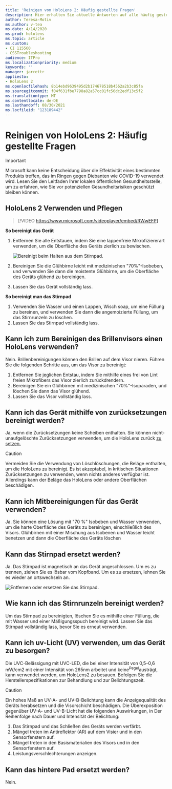 ```yaml
---
title: 'Reinigen von HoloLens 2: Häufig gestellte Fragen'
description: Hier erhalten Sie aktuelle Antworten auf alle häufig gestellten Fragen zum Bereinigen und Warten HoloLens 2 Geräts.
author: Teresa-Motiv
ms.author: v-tea
ms.date: 4/14/2020
ms.prod: hololens
ms.topic: article
ms.custom:
- CI 115560
- CSSTroubleshooting
audience: ITPro
ms.localizationpriority: medium
keywords: ''
manager: jarrettr
appliesto:
- HoloLens 2
ms.openlocfilehash: 8b14ebd9639495d2b174678518b4562a2b3c85fa
ms.sourcegitcommit: f04f631fbe7798a82a57cc01fc56dc2edf13c5f2
ms.translationtype: MT
ms.contentlocale: de-DE
ms.lasthandoff: 08/30/2021
ms.locfileid: "123189442"
---
```

# <a name="hololens-2-cleaning-faq"></a>Reinigen von HoloLens 2: Häufig gestellte Fragen

> [!IMPORTANT]  
> Microsoft kann keine Entscheidung über die Effektivität eines bestimmten Produkts treffen, das im Ringen gegen Diebanten wie COVID-19 verwendet wird. Lesen Sie den Leitfaden Ihrer lokalen öffentlichen Gesundheitsstelle, um zu erfahren, wie Sie vor potenziellen Gesundheitsrisiken geschützt bleiben können.  

## <a name="hololens-2-use-and-care"></a>HoloLens 2 Verwenden und Pflegen

> [!VIDEO https://www.microsoft.com/videoplayer/embed/RWwEFP]

<!-- <iframe src="https://channel9.msdn.com/Shows/Docs-Mixed-Reality/HoloLens-2-Use-and-Care/player" width="960" height="540" allowFullScreen frameBorder="0" title="HoloLens 2 Use and Care - Microsoft Channel 9 Video"></iframe> -->

**So bereinigt das Gerät**

1. Entfernen Sie alle Entstauen, indem Sie eine lappenfreie Mikrofiziererart verwenden, um die Oberfläche des Geräts zierlich zu bewischen.

   ![Bereinigt beim Halten aus dem Stirnpad.](images/hl2-cleaning.png)

2. Bereinigen Sie die Glühbirne leicht mit medizinischen "70%"-Isobeben, und verwenden Sie dann die moistente Glühbirne, um die Oberfläche des Geräts glühend zu bereinigen.

3. Lassen Sie das Gerät vollständig lass.

**So bereinigt man das Stirnpad**

1. Verwenden Sie Wasser und einen Lappen, Wisch soap, um eine Füllung zu bereinen, und verwenden Sie dann die angemoizierte Füllung, um das Stirnrunzeln zu löschen.
1. Lassen Sie das Stirnpad vollständig lass.

## <a name="can-i-use-any-lens-cleaner-for-cleaning-the-hololens-visor"></a>Kann ich zum Bereinigen des Brillenvisors einen HoloLens verwenden?

Nein. Brillenbereinigungen können den Brillen auf dem Visor nieren. Führen Sie die folgenden Schritte aus, um das Visor zu bereinigt:  

1. Entfernen Sie jeglichen Entstau, indem Sie mithilfe eines frei von Lint freien Mikrofibers das Visor zierlich zurückdrendern.
1. Bereinigen Sie ein Glühbirnen mit medizinischen "70%"-Isoparaden, und löschen Sie dann das Visor glühend.
1. Lassen Sie das Visor vollständig lass.

## <a name="can-i-use-disinfecting-wipes-to-clean-the-device"></a>Kann ich das Gerät mithilfe von zurücksetzungen bereinigt werden?

Ja, wenn die Zurücksetzungen keine Scheiben enthalten. Sie können nicht-unaufgelöschte Zurücksetzungen verwenden, um die HoloLens zurück [zu setzen.](#hololens-2-use-and-care)  

> [!CAUTION]  
> Vermeiden Sie die Verwendung von Löschlöschungen, die Beläge enthalten, um die HoloLens zu bereinigt. Es ist akzeptabel, in kritischen Situationen Zurücksetzungen zu verwenden, wenn nichts anderes verfügbar ist. Allerdings kann der Beläge das HoloLens oder andere Oberflächen beschädigen.

## <a name="can-i-use-alcohol-to-clean-the-device"></a>Kann ich Mitbereinigungen für das Gerät verwenden?

Ja. Sie können eine Lösung mit "70 %" Isobeben und Wasser verwenden, um die harte Oberfläche des Geräts zu bereinigen, einschließlich des Visors. Glühbirnen mit einer Mischung aus Isobenen und Wasser leicht benetzen und dann die Oberfläche des Geräts löschen

## <a name="is-the-brow-pad-replaceable"></a>Kann das Stirnpad ersetzt werden?

Ja. Das Stirnpad ist magnetisch an das Gerät angeschlossen. Um es zu trennen, ziehen Sie es lösbar vom Kopfband. Um es zu ersetzen, lehnen Sie es wieder an ortswechseln an.

![Entfernen oder ersetzen Sie das Stirnpad.](images/hololens2-remove-browpad.png)

## <a name="how-can-i-clean-the-brow-pad"></a>Wie kann ich das Stirnrunzeln bereinigt werden?

Um das Stirnpad zu bereinigten, löschen Sie es mithilfe einer Füllung, die mit Wasser und einer Mäßigungsspuch bereinigt wird. Lassen Sie das Stirnpad vollständig lass, bevor Sie es erneut verwenden.

## <a name="can-i-use-ultraviolet-uv-light-to-sanitize-the-device"></a>Kann ich uv-Licht (UV) verwenden, um das Gerät zu besorgen?

Die UVC-Belässigung mit UVC-LED, die bei einer Intensität von 0,5–0,6 mW/cm2 mit einer Intensität von 265nm arbeitet und keine<sup>Pegel</sup>austrägt, kann verwendet werden, um HoloLens2 zu besauen. Befolgen Sie die Herstellerspezifikationen zur Behandlung und zur Belichtungszeit.

> [!CAUTION]  
> Ein hohes Maß an UV-A- und UV-B-Belichtung kann die Anzeigequalität des Geräts herabsetzen und die Visorschicht beschädigen. Die Überexposition gegenüber UV-A- und UV-B-Licht hat die folgenden Auswirkungen, in Der Reihenfolge nach Dauer und Intensität der Belichtung:
>  
> 1. Das Stirnpad und das Schließen des Geräts werden verfärbt.
> 1. Mängel treten im Antireflektor (AR) auf dem Visier und in den Sensorfenstern auf.
> 1. Mängel treten in den Basismaterialien des Visors und in den Sensorfenstern auf.
> 1. Leistungsverschlechterungen anzeigen.

## <a name="is-the-rear-pad-replaceable"></a>Kann das hintere Pad ersetzt werden?

Nein.
